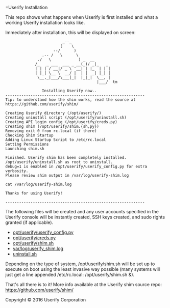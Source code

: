 =Userify Installation


This repo shows what happens when Userify is first installed and what a working
Userify installation looks like.


Immediately after installation, this will be displayed on screen:


       
                             _--_
                            (    \
                         --/      )
                    .-- /   \      \
                  ./   \            ) _  __
                 /_   _ ___  ___ _ __(_)/ _|_   _
                 | | | / __|/ _ \ '__| | |_  | | |
                 | |_| \__ \  __/ |  | |  _| |_| |
                  \__,_|___/\___|_|  |_|_|  \__, |
                                            |___/  tm
    
                    Installing Userify now..                     
    -------------------------------------------------------------
    Tip: to understand how the shim works, read the source at
    https://github.com/userify/shim/
    
    Creating Userify directory (/opt/userify/)
    Creating uninstall script (/opt/userify/uninstall.sh)
    Creating API login config (/opt/userify/creds.py)
    Creating shim (/opt/userify/shim.{sh,py})
    Removing exit 0 from rc.local (if there)
    Checking Shim Startup
    Adding Linux Startup Script to /etc/rc.local
    Setting Permissions
    Launching shim.sh
    
    Finished. Userify shim has been completely installed.
    /opt/userify/uninstall.sh as root to uninstall.
    debug=1 is enabled in /opt/userify/userify_config.py for extra verbosity.
    Please review shim output in /var/log/userify-shim.log
    
    cat /var/log/userify-shim.log
    
    Thanks for using Userify!
    
    -------------------------------------------------------------



The following files will be created and any user accounts specified in
the Userify console will be instantly created, SSH keys created, and sudo
rights granted (if applicable).


+    [opt/userify/userify_config.py](opt/userify/userify_config.py)
+    [opt/userify/creds.py](opt/userify/creds.py)
+    [opt/userify/shim.sh](opt/userify/shim.sh)
+    [var/log/userify_shim.log](var/log/userify_shim.log)
+    [uninstall.sh](uninstall.sh)


Depending on the type of system, /opt/userify/shim.sh will be set up to
execute on boot using the least invasive way possible (many systems
will just get a line appended  /etc/rc.local: /opt/userify/shim.sh &).


That's all there is to it! More info available at the Userify shim
source repo: https://github.com/userify/shim/



Copyright © 2016 Userify Corporation

